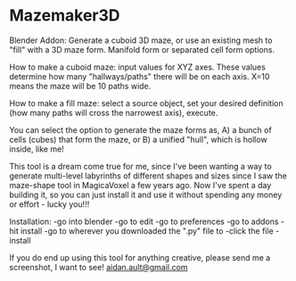 # Mazemaker3D
Blender Addon: Generate a cuboid 3D maze, or use an existing mesh to "fill" with a 3D maze form. Manifold form or separated cell form options.

How to make a cuboid maze:
input values for XYZ axes. These values determine how many "hallways/paths" there will be on each axis. X=10 means the maze will be 10 paths wide.

How to make a fill maze:
select a source object, set your desired definition (how many paths will cross the narrowest axis), execute.

You can select the option to generate the maze forms as, A) a bunch of cells (cubes) that form the maze, or B) a unified "hull", which is hollow inside, like me!

This tool is a dream come true for me, since I've been wanting a way to generate multi-level labyrinths of different shapes and sizes since I saw the maze-shape tool in MagicaVoxel a few years ago. Now I've spent a day building it, so you can just install it and use it without spending any money or effort - lucky you!!!

Installation:
-go into blender
-go to edit
-go to preferences
-go to addons
-hit install
-go to wherever you downloaded the ".py" file to
-click the file
-install

If you do end up using this tool for anything creative, please send me a screenshot, I want to see!
aidan.ault@gmail.com
